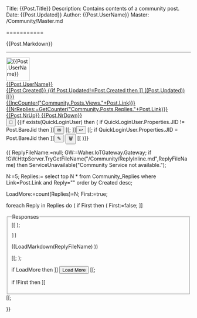 ﻿Title: {{Post.Title}}
Description: Contains contents of a community post.
Date: {{Post.Updated}}
Author: {{Post.UserName}}
Master: /Community/Master.md

===========

<div id="{{PostId:=Str(Post.ObjectId);PostId:=Contains(PostId,":") ? Before(PostId,":") : PostId}}">
<div id="Content{{PostId}}">

{{Post.Markdown}}

</div>
<hr/>
<div class='footer'>
<a href="/Community/Author/{{Post.UserId}}">
<img alt='{{Post.UserName}}' with='64' height='64' src='{{Post.AvatarUrl}}?Width=64&Height=64'/>
<div class='authorInfo'>
<span class='author'>{{Post.UserName}}</span>
<br/>
<span class='created'>{{Post.Created}}</span>
{{if Post.Updated!=Post.Created then ]]
<span class='updated'>((Post.Updated))</span>[[}}
<br/>
<span class='views'>{{IncCounter("Community.Posts.Views."+Post.Link)}}</span>
<span class='replies' onclick="LoadPostReplies('{{Post.Link}}','{{PostId}}');event.preventDefault()">{{NrReplies:=GetCounter("Community.Posts.Replies."+Post.Link)}}</span>
<span class='upvotes' id="up{{PostId}}" onclick="{{exists(QuickLoginUser) ? ]]VotePost('((PostId))',true)[[ : ]]DoLogin()[[}};event.preventDefault()">{{Post.NrUp}}</span>
<span class='downvotes' id="down{{PostId}}" onclick="{{exists(QuickLoginUser) ? ]]VotePost('((PostId))',false)[[ : ]]DoLogin()[[}};event.preventDefault()">{{Post.NrDown}}</span>
</div></a>
<div class="toolbar">
<button type="button" onclick="OpenLink('/Community/Post/{{Post.Link}}')" title="Direct link to page." class="unicodeChar">🔗</button>
{{if exists(QuickLoginUser) then
(
	if QuickLoginUser.Properties.JID != Post.BareJid then ]]<button type="button" onclick="OpenLink('/Community/Message.md?PLink=((Post.Link))')" title="Send Private Message to author." class="unicodeChar">✉</button>
[[;
	]]<button type="button" onclick="ReplyToPost('((Post.Link))','((PostId))');event.preventDefault()" title="Write a public response to the post." class="unicodeChar">↩</button>
	[[;
	if QuickLoginUser.Properties.JID = Post.BareJid then ]]<button type="button" onclick="EditPost('((PostId))')" title="Edit the post." class="unicodeChar">✎</button>
<button type="button" onclick="DeletePost('((Post.Link))')" title="Delete post." class="unicodeChar negButton">🗑</button>
[[
)}}
</div>
</div>
<div id="editor{{PostId}}"></div>
<div id="reply{{PostId}}">
<div id="replies{{PostId}}">

{{
ReplyFileName:=null;
GW:=Waher.IoTGateway.Gateway;
if !GW.HttpServer.TryGetFileName("/Community/ReplyInline.md",ReplyFileName) then ServiceUnavailable("Community Service not available.");

N:=5;
Replies:=
	select top N 
		* 
	from 
		Community_Replies
	where
		Link=Post.Link and
		Reply=""
	order by 
		Created desc;

LoadMore:=count(Replies)=N;
First:=true;

foreach Reply in Replies do
(
	if First then
	(
		First:=false;
		]]<fieldset><legend>Responses</legend>[[
	);

	]]

<section>

((LoadMarkdown(ReplyFileName) ))

</section>
[[;
);

if LoadMore then ]]
<button id="LoadMoreButton" class='posButton' type="button" onclick='LoadMoreReplies(this,((N)),((N)),"((Post.Link))","")'>Load More</button>
[[;

if !First then ]]</fieldset>[[;

}}

</div>
</div>
